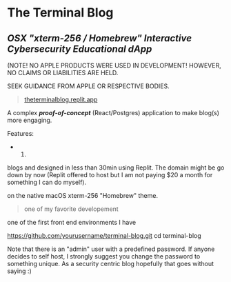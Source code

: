 # The Terminal Blog 
## ***OSX "xterm-256 / Homebrew" Interactive Cybersecurity Educational dApp***
(NOTE! NO APPLE PRODUCTS WERE USED IN DEVELOPMENT! HOWEVER, NO CLAIMS OR LIABILITIES ARE HELD.




SEEK GUIDANCE FROM APPLE OR RESPECTIVE BODIES.


>[theterminalblog.replit.app](https://theterminalblog.replit.app)

A complex ***proof-of-concept*** (React/Postgres) application to make blog(s) more engaging. 

Features:

- 1. 


blogs and  designed in less than 30min using
Replit. The domain might be go down by now (Replit offered to host but I am not paying $20 a month
for something I can do myself). 



on the native macOS xterm-256 "Homebrew" theme.


>
>   one of my favorite developement 


one of the first front end environments I have 

https://github.com/yourusername/terminal-blog.git
cd terminal-blog

Note that there is an "admin" user with a predefined password. If anyone decides to self host, I strongly suggest you change the password to something unique. As a security centric blog hopefully that goes without saying :) 

